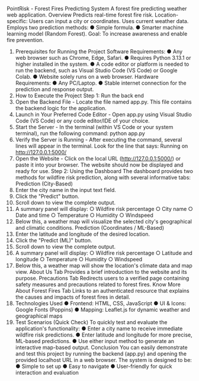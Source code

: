 PointRisk - Forest Fires Predicting System
A forest fire predicting weather web application.
Overview
Predicts real-time forest fire risk.
Location-specific: Users can input a city or coordinates.
Uses current weather data.
Employs two prediction methods:
● Simple formula.
● Smarter machine learning model (Random Forest).
Goal: To increase awareness and enable fire prevention.
1. Prerequisites for Running the Project
Software Requirements:
● Any web browser such as Chrome, Edge, Safari.
● Requires Python 3.13.1 or higher installed in the system.
● A code editor or platform is needed to run the backend, such as Visual Studio
Code (VS Code) or Google Colab.
● Website solely runs on a web browser.
Hardware Requirements:
● Any PC/Laptop.
● Stable internet connection for the prediction and response output.
2. How to Execute the Project
Step 1: Run the back end
1. Open the Backend File - Locate the file named app.py. This file contains the
backend logic for the application.
2. Launch in Your Preferred Code Editor - Open app.py using Visual Studio
Code (VS Code) or any code editor/IDE of your choice.
3. Start the Server - In the terminal (within VS Code or your system terminal), run
the following command:
python app.py
4. Verify the Server is Running - After executing the command, several lines will
appear in the terminal.
Look for the line that says:
Running on http://127.0.0.1:5000/
5. Open the Website - Click on the local URL (http://127.0.0.1:5000/) or
paste it into your browser. The website should now be displayed and ready for
use.
Step 2: Using the Dashboard
The dashboard provides two methods for wildfire risk prediction, along with several
informative tabs:
Prediction (City-Based)
1. Enter the city name in the input text field.
2. Click the "Predict" button.
3. Scroll down to view the complete output.
4. A summary panel will display:
○ Wildfire risk percentage
○ City name
○ Date and time
○ Temperature
○ Humidity
○ Windspeed
5. Below this, a weather map will visualize the selected city's geographical and
climatic conditions.
Prediction (Coordinates / ML-Based)
1. Enter the latitude and longitude of the desired location.
2. Click the "Predict (ML)" button.
3. Scroll down to view the complete output.
4. A summary panel will display:
○ Wildfire risk percentage
○ Latitude and longitude
○ Temperature
○ Humidity
○ Windspeed
5. Below this, a weather map will show the location's climate data and map view.
About Us Tab
Provides a brief introduction to the website and its purpose.
Precautions Tab
Redirects users to a verified page containing safety measures and precautions related
to forest fires.
Know More About Forest Fires Tab
Links to an authenticated resource that explains the causes and impacts of forest fires
in detail.
3. Technologies Used
● Frontend: HTML, CSS, JavaScript
● UI & Icons: Google Fonts (Poppins)
● Mapping: Leaflet.js for dynamic weather and geographical maps
4. Test Scenarios (Quick Check)
To quickly test and evaluate the application's functionality:
● Enter a city name to receive immediate wildfire risk predictions.
● Enter latitude and longitude for more precise, ML-based predictions.
● Use either input method to generate an interactive map-based output.
Conclusion
You can easily demonstrate and test this project by running the backend (app.py) and
opening the provided localhost URL in a web browser. The system is designed to be:
● Simple to set up
● Easy to navigate
● User-friendly for quick interaction and evaluation

